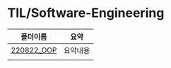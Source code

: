 # TIL/Software-Engineering

| 폴더이름                 | 요약   |
| -------------------- | ---- |
| [220822_OOP](./폴더이름) | 요약내용 |
|                      |      |

